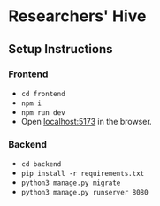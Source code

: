# Researchers' Hive

## Setup Instructions

### Frontend
* `cd frontend`
* `npm i`
* `npm run dev`
* Open [localhost:5173](http://localhost:5173) in the browser.

### Backend
* `cd backend`
* `pip install -r requirements.txt`
* `python3 manage.py migrate`
* `python3 manage.py runserver 8080`
